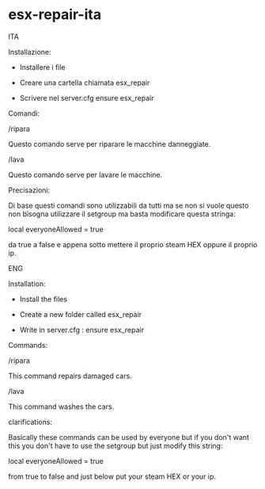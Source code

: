# esx-repair-ita

ITA

Installazione:

- Installere i file 

- Creare una cartella chiamata esx_repair

- Scrivere nel server.cfg ensure esx_repair
 
Comandi:

/ripara

Questo comando serve per riparare le macchine danneggiate.

/lava

Questo comando serve per lavare le macchine.

Precisazioni:

Di base questi comandi sono utilizzabili da tutti ma se non si vuole questo non bisogna utilizzare il setgroup ma basta modificare questa stringa:

local everyoneAllowed = true 

da true a false e appena sotto mettere il proprio steam HEX oppure il proprio ip.




ENG

Installation:

- Install the files

- Create a new folder called esx_repair

- Write in server.cfg : ensure esx_repair

Commands:

/ripara

This command repairs damaged cars.

/lava

This command washes the cars.


clarifications:

Basically these commands can be used by everyone but if you don't want this you don't have to use the setgroup but just modify this string:

local everyoneAllowed = true 

from true to false and just below put your steam HEX or your ip.

